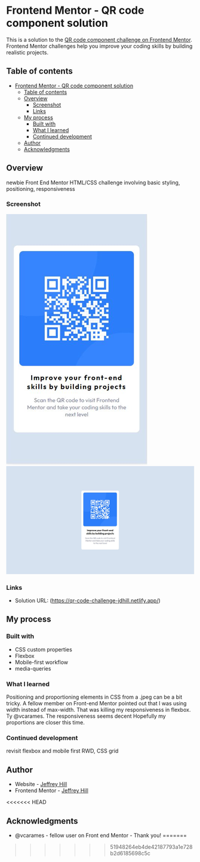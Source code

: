 # Frontend Mentor - QR code component solution

This is a solution to the [QR code component challenge on Frontend Mentor](https://www.frontendmentor.io/challenges/qr-code-component-iux_sIO_H). Frontend Mentor challenges help you improve your coding skills by building realistic projects. 

## Table of contents

- [Frontend Mentor - QR code component solution](#frontend-mentor---qr-code-component-solution)
  - [Table of contents](#table-of-contents)
  - [Overview](#overview)
    - [Screenshot](#screenshot)
    - [Links](#links)
  - [My process](#my-process)
    - [Built with](#built-with)
    - [What I learned](#what-i-learned)
    - [Continued development](#continued-development)
  - [Author](#author)
  - [Acknowledgments](#acknowledgments)


## Overview
newbie Front End Mentor HTML/CSS challenge involving basic styling, positioning, responsiveness

### Screenshot

![](./images/QRmobile.jpg)
![](./images/QRdesktop.jpg)

### Links

- Solution URL: (https://qr-code-challenge-jdhill.netlify.app/)

## My process

### Built with

- CSS custom properties
- Flexbox
- Mobile-first workflow
- media-queries

### What I learned

 Positioning and proportioning elements in CSS from a .jpeg can be a bit tricky. A fellow member on Front-end Mentor pointed out that I was using width instead of max-width. That was killing my responsiveness in flexbox. Ty @vcarames. The responsiveness seems decent Hopefully my proportions are closer this time.

### Continued development

revisit flexbox and mobile first RWD, CSS grid
## Author

- Website - [Jeffrey Hill](https://webdevhill.com/)
- Frontend Mentor - [Jeffrey Hill](https://www.frontendmentor.io/profile/webdevhill)

<<<<<<< HEAD
## Acknowledgments
- @vcarames - fellow user on Front end Mentor - Thank you!
=======

>>>>>>> 51948264eb4de42187793a1e728b2d6185698c5c




